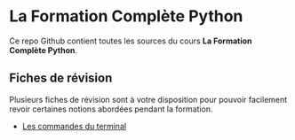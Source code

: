 # La Formation Complète Python
Ce repo Github contient toutes les sources du cours **La Formation Complète Python**.

## Fiches de révision
Plusieurs fiches de révision sont à votre disposition pour pouvoir facilement revoir certaines notions abordées pendant la formation.

- [Les commandes du terminal](Fiches/Les%20commandes%20du%20Terminal/fiche.md)


